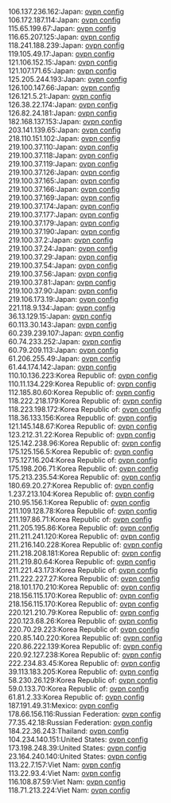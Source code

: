 106.137.236.162:Japan: [ovpn config](vpn/106_137_236_162.ovpn)  
106.172.187.114:Japan: [ovpn config](vpn/106_172_187_114.ovpn)  
115.65.199.67:Japan: [ovpn config](vpn/115_65_199_67.ovpn)  
116.65.207.125:Japan: [ovpn config](vpn/116_65_207_125.ovpn)  
118.241.188.239:Japan: [ovpn config](vpn/118_241_188_239.ovpn)  
119.105.49.17:Japan: [ovpn config](vpn/119_105_49_17.ovpn)  
121.106.152.15:Japan: [ovpn config](vpn/121_106_152_15.ovpn)  
121.107.171.65:Japan: [ovpn config](vpn/121_107_171_65.ovpn)  
125.205.244.193:Japan: [ovpn config](vpn/125_205_244_193.ovpn)  
126.100.147.66:Japan: [ovpn config](vpn/126_100_147_66.ovpn)  
126.121.5.21:Japan: [ovpn config](vpn/126_121_5_21.ovpn)  
126.38.22.174:Japan: [ovpn config](vpn/126_38_22_174.ovpn)  
126.82.24.181:Japan: [ovpn config](vpn/126_82_24_181.ovpn)  
182.168.137.153:Japan: [ovpn config](vpn/182_168_137_153.ovpn)  
203.141.139.65:Japan: [ovpn config](vpn/203_141_139_65.ovpn)  
218.110.151.102:Japan: [ovpn config](vpn/218_110_151_102.ovpn)  
219.100.37.110:Japan: [ovpn config](vpn/219_100_37_110.ovpn)  
219.100.37.118:Japan: [ovpn config](vpn/219_100_37_118.ovpn)  
219.100.37.119:Japan: [ovpn config](vpn/219_100_37_119.ovpn)  
219.100.37.126:Japan: [ovpn config](vpn/219_100_37_126.ovpn)  
219.100.37.165:Japan: [ovpn config](vpn/219_100_37_165.ovpn)  
219.100.37.166:Japan: [ovpn config](vpn/219_100_37_166.ovpn)  
219.100.37.169:Japan: [ovpn config](vpn/219_100_37_169.ovpn)  
219.100.37.174:Japan: [ovpn config](vpn/219_100_37_174.ovpn)  
219.100.37.177:Japan: [ovpn config](vpn/219_100_37_177.ovpn)  
219.100.37.179:Japan: [ovpn config](vpn/219_100_37_179.ovpn)  
219.100.37.190:Japan: [ovpn config](vpn/219_100_37_190.ovpn)  
219.100.37.2:Japan: [ovpn config](vpn/219_100_37_2.ovpn)  
219.100.37.24:Japan: [ovpn config](vpn/219_100_37_24.ovpn)  
219.100.37.29:Japan: [ovpn config](vpn/219_100_37_29.ovpn)  
219.100.37.54:Japan: [ovpn config](vpn/219_100_37_54.ovpn)  
219.100.37.56:Japan: [ovpn config](vpn/219_100_37_56.ovpn)  
219.100.37.81:Japan: [ovpn config](vpn/219_100_37_81.ovpn)  
219.100.37.90:Japan: [ovpn config](vpn/219_100_37_90.ovpn)  
219.106.173.19:Japan: [ovpn config](vpn/219_106_173_19.ovpn)  
221.118.9.134:Japan: [ovpn config](vpn/221_118_9_134.ovpn)  
36.13.129.15:Japan: [ovpn config](vpn/36_13_129_15.ovpn)  
60.113.30.143:Japan: [ovpn config](vpn/60_113_30_143.ovpn)  
60.239.239.107:Japan: [ovpn config](vpn/60_239_239_107.ovpn)  
60.74.233.252:Japan: [ovpn config](vpn/60_74_233_252.ovpn)  
60.79.209.113:Japan: [ovpn config](vpn/60_79_209_113.ovpn)  
61.206.255.49:Japan: [ovpn config](vpn/61_206_255_49.ovpn)  
61.44.174.142:Japan: [ovpn config](vpn/61_44_174_142.ovpn)  
110.10.136.223:Korea Republic of: [ovpn config](vpn/110_10_136_223.ovpn)  
110.11.134.229:Korea Republic of: [ovpn config](vpn/110_11_134_229.ovpn)  
112.185.80.60:Korea Republic of: [ovpn config](vpn/112_185_80_60.ovpn)  
118.222.218.179:Korea Republic of: [ovpn config](vpn/118_222_218_179.ovpn)  
118.223.198.172:Korea Republic of: [ovpn config](vpn/118_223_198_172.ovpn)  
118.36.133.156:Korea Republic of: [ovpn config](vpn/118_36_133_156.ovpn)  
121.145.148.67:Korea Republic of: [ovpn config](vpn/121_145_148_67.ovpn)  
123.212.31.22:Korea Republic of: [ovpn config](vpn/123_212_31_22.ovpn)  
125.142.238.96:Korea Republic of: [ovpn config](vpn/125_142_238_96.ovpn)  
175.125.156.5:Korea Republic of: [ovpn config](vpn/175_125_156_5.ovpn)  
175.127.16.204:Korea Republic of: [ovpn config](vpn/175_127_16_204.ovpn)  
175.198.206.71:Korea Republic of: [ovpn config](vpn/175_198_206_71.ovpn)  
175.213.235.54:Korea Republic of: [ovpn config](vpn/175_213_235_54.ovpn)  
180.69.20.27:Korea Republic of: [ovpn config](vpn/180_69_20_27.ovpn)  
1.237.213.104:Korea Republic of: [ovpn config](vpn/1_237_213_104.ovpn)  
210.95.156.1:Korea Republic of: [ovpn config](vpn/210_95_156_1.ovpn)  
211.109.128.78:Korea Republic of: [ovpn config](vpn/211_109_128_78.ovpn)  
211.197.86.71:Korea Republic of: [ovpn config](vpn/211_197_86_71.ovpn)  
211.205.195.86:Korea Republic of: [ovpn config](vpn/211_205_195_86.ovpn)  
211.211.241.120:Korea Republic of: [ovpn config](vpn/211_211_241_120.ovpn)  
211.216.140.228:Korea Republic of: [ovpn config](vpn/211_216_140_228.ovpn)  
211.218.208.181:Korea Republic of: [ovpn config](vpn/211_218_208_181.ovpn)  
211.219.80.64:Korea Republic of: [ovpn config](vpn/211_219_80_64.ovpn)  
211.221.43.173:Korea Republic of: [ovpn config](vpn/211_221_43_173.ovpn)  
211.222.227.27:Korea Republic of: [ovpn config](vpn/211_222_227_27.ovpn)  
218.101.170.210:Korea Republic of: [ovpn config](vpn/218_101_170_210.ovpn)  
218.156.115.170:Korea Republic of: [ovpn config](vpn/218_156_115_170.ovpn)  
218.156.115.170:Korea Republic of: [ovpn config](vpn/218_156_115_170.ovpn)  
220.121.210.79:Korea Republic of: [ovpn config](vpn/220_121_210_79.ovpn)  
220.123.68.26:Korea Republic of: [ovpn config](vpn/220_123_68_26.ovpn)  
220.70.29.223:Korea Republic of: [ovpn config](vpn/220_70_29_223.ovpn)  
220.85.140.220:Korea Republic of: [ovpn config](vpn/220_85_140_220.ovpn)  
220.86.222.139:Korea Republic of: [ovpn config](vpn/220_86_222_139.ovpn)  
220.92.127.238:Korea Republic of: [ovpn config](vpn/220_92_127_238.ovpn)  
222.234.83.45:Korea Republic of: [ovpn config](vpn/222_234_83_45.ovpn)  
39.113.183.205:Korea Republic of: [ovpn config](vpn/39_113_183_205.ovpn)  
58.230.26.129:Korea Republic of: [ovpn config](vpn/58_230_26_129.ovpn)  
59.0.133.70:Korea Republic of: [ovpn config](vpn/59_0_133_70.ovpn)  
61.81.2.33:Korea Republic of: [ovpn config](vpn/61_81_2_33.ovpn)  
187.191.49.31:Mexico: [ovpn config](vpn/187_191_49_31.ovpn)  
178.66.156.116:Russian Federation: [ovpn config](vpn/178_66_156_116.ovpn)  
77.35.42.18:Russian Federation: [ovpn config](vpn/77_35_42_18.ovpn)  
184.22.36.243:Thailand: [ovpn config](vpn/184_22_36_243.ovpn)  
104.234.140.151:United States: [ovpn config](vpn/104_234_140_151.ovpn)  
173.198.248.39:United States: [ovpn config](vpn/173_198_248_39.ovpn)  
23.164.240.140:United States: [ovpn config](vpn/23_164_240_140.ovpn)  
113.22.7.157:Viet Nam: [ovpn config](vpn/113_22_7_157.ovpn)  
113.22.93.4:Viet Nam: [ovpn config](vpn/113_22_93_4.ovpn)  
116.108.87.59:Viet Nam: [ovpn config](vpn/116_108_87_59.ovpn)  
118.71.213.224:Viet Nam: [ovpn config](vpn/118_71_213_224.ovpn)  
